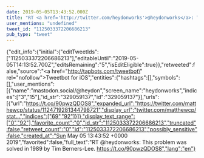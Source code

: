 ```yaml
---
date: 2019-05-05T13:43:52.000Z
title: "RT <a href='http://twitter.com/heydonworks'>@heydonworks</a>: This problem was solved in 1989 by Tim Berners-Lee. https://t.co/90pwzQDOS8″"
user_mentions: "undefined"
tweet_id: "1125033372206686213"
pub_type: "tweet"
---
```

{"edit_info":{"initial":{"editTweetIds":["1125033372206686213"],"editableUntil":"2019-05-05T14:13:52.700Z","editsRemaining":"5","isEditEligible":true}},"retweeted":false,"source":"<a href=\"http://tapbots.com/tweetbot\" rel=\"nofollow\">Tweetbot for iΟS</a>","entities":{"hashtags":[],"symbols":[],"user_mentions":[{"name":"mastodon.social/@heydon","screen_name":"heydonworks","indices":["3","15"],"id_str":"329059137","id":"329059137"}],"urls":[{"url":"https://t.co/90pwzQDOS8","expanded_url":"https://twitter.com/matthewcp/status/1124719281344798721","display_url":"twitter.com/matthewcp/stat…","indices":["69","92"]}]},"display_text_range":["0","92"],"favorite_count":"0","id_str":"1125033372206686213","truncated":false,"retweet_count":"0","id":"1125033372206686213","possibly_sensitive":false,"created_at":"Sun May 05 13:43:52 +0000 2019","favorited":false,"full_text":"RT @heydonworks: This problem was solved in 1989 by Tim Berners-Lee. https://t.co/90pwzQDOS8","lang":"en"}
